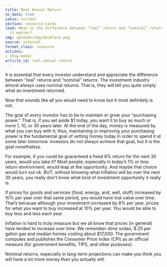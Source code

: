 ```yaml
---
title: Real Annual Return
no_date: true
satus: current
section: resource-cards
lead: What is the difference between “real” return and “nominal” return and why does
  it matter?
img: uploads/img/docblack.png
source: internal
format_class: resource
actions:
- show-modal
article_id: real-annual-return
---
```


It is essential that every investor understand and appreciate the difference between “real” returns
and “nominal” returns. The investment industry almost always uses nominal returns. That is, they
will tell you quite simply what an investment returned.


Now that sounds like all you would need to know but it most definitely is not.


The goal of every investor has to be to maintain or grow your “purchasing power.” That is, if you
set aside $1 today, you want it to buy as much or more 1, 10, or 30 years later. At the end of the
day, money is measured by what you can buy with it; thus, maintaining or improving your purchasing
power is the fundamental goal of setting money today in order to spend it at some later tomorrow.
Investors do not always achieve that goal, but it is the goal nonetheless.


For example, if you could be guaranteed a fixed 8% return for the next 30 years, would you take it?
Most people, especially in today’s 1% or less return environment, would leap at the opportunity. And
maybe that choice would turn out ok. BUT, without knowing what inflation will be over the next 30
years, you really don’t know what kind of investment opportunity it really is.


If prices for goods and services (food, energy, and, well, stuff) increased by 10% per year over
that same period, you would have lost value over time. That’s because although your investment
increased by 8% per year, prices for what you want to buy increased at 10% per year. You would be
able to buy less and less each year.


Inflation is hard to truly measure but we all know that prices (in general) have tended to increase
over time. We remember dime sodas, $.25 per gallon gas and median homes costing about $17,000. The
government computes and publishes the Consumer Price Index (CPI) as an official measure (for
government benefits, TIPS, and other purposes).


Nominal returns, especially in long-term projections can make you think you will have a lot more
money than you actually will.

